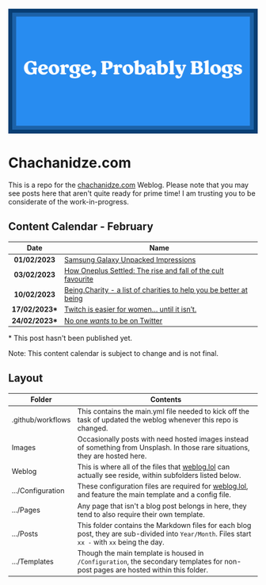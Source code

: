 ![George, Probably Blogs](/Images/George%20Probably%20Blogs.png)

# Chachanidze.com
This is a repo for the [chachanidze.com](https://chachanidze.com) Weblog. Please note that you may see posts here that aren't quite ready for prime time! I am trusting you to be considerate of the work-in-progress.

## Content Calendar - February
|    **Date**    | **Name**                                                                                                                                                               |
|:--------------:|------------------------------------------------------------------------------------------------------------------------------------------------------------------------|
| **01/02/2023** | [Samsung Galaxy Unpacked Impressions](https://chachanidze.com/2023/02/samsung-galaxy-unpacked-impressions)                                                             |
| **03/02/2023** | [How Oneplus Settled: The rise and fall of the cult favourite](https://chachanidze.com/2023/02/how-oneplus-settled)                                                    |
| **10/02/2023** | [Being.Charity - a list of charities to help you be better at being](https://chachanidze.com/2023/02/being-charity-a-list-of-charities-to-help-you-be-better-at-being) |
| **17/02/2023\*** | [Twitch is easier for women… until it isn’t.](https://chachanidze.com/2023/02/twitch-is-easier-for-women-until-it-isnt)                                                |
| **24/02/2023\*** | [No one *wants* to be on Twitter](https://chachanidze.com/2023/02/no-one-wants-to-be-on-twitter)                                                                       |

\* This post hasn't been published yet.

Note: This content calendar is subject to change and is not final.
## Layout

| Folder            | Contents                                                                                                                                       |
|-------------------|------------------------------------------------------------------------------------------------------------------------------------------------|
| .github/workflows | This contains the main.yml file needed to kick off the task of updated the weblog whenever this repo is changed.                               |
| Images            | Occasionally posts with need hosted images instead of something from Unsplash. In those rare situations, they are hosted here.                 |
| Weblog            | This is where all of the files that [weblog.lol](https://weblog.lol) can actually see reside, within subfolders listed below.                  |
| .../Configuration | These configuration files are required for [weblog.lol](https://weblog.lol), and feature the main template and a config file.                  |
| .../Pages         | Any page that isn't a blog post belongs in here, they tend to also require their own template.                                                 |
| .../Posts         | This folder contains the Markdown files for each blog post, they are sub-divided into `Year/Month`. Files start `xx -` with `xx` being the day.|
| .../Templates     | Though the main template is housed in `/Configuration`, the secondary templates for non-post pages are hosted within this folder.              |
